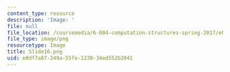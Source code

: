 ```yaml
---
content_type: resource
description: 'Image: '
file: null
file_location: /coursemedia/6-004-computation-structures-spring-2017/e0df7a87249a55fe123034ed552b2041_Slide16.png
file_type: image/png
resourcetype: Image
title: Slide16.png
uid: e0df7a87-249a-55fe-1230-34ed552b2041
---
```

